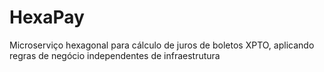 # HexaPay
Microserviço hexagonal para cálculo de juros de boletos XPTO, aplicando regras de negócio independentes de infraestrutura
